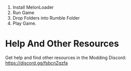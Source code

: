 1. Install MelonLoader
2. Run Game
3. Drop Folders into Rumble Folder
4. Play Game.

# Help And Other Resources
Get help and find other resources in the Modding Discord:
https://discord.gg/fsbcnZgzfa